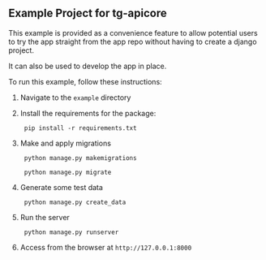 ## Example Project for tg-apicore

This example is provided as a convenience feature to allow potential users to try the app straight from the app repo without having to create a django project.

It can also be used to develop the app in place.

To run this example, follow these instructions:

1. Navigate to the `example` directory
2. Install the requirements for the package:
		
		pip install -r requirements.txt
		
3. Make and apply migrations

		python manage.py makemigrations
		
		python manage.py migrate
		
4. Generate some test data

		python manage.py create_data
		
5. Run the server

		python manage.py runserver
		
6. Access from the browser at `http://127.0.0.1:8000`
